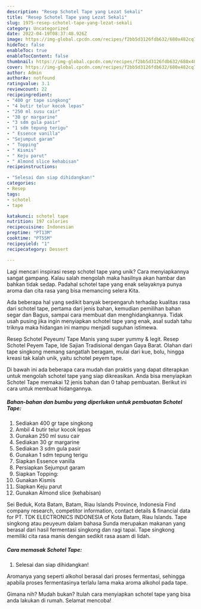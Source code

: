 ```yaml
---
description: "Resep Schotel Tape yang Lezat Sekali"
title: "Resep Schotel Tape yang Lezat Sekali"
slug: 1975-resep-schotel-tape-yang-lezat-sekali
category: Uncategorized
date: 2022-04-19T08:37:48.926Z
image: https://img-global.cpcdn.com/recipes/f2bb5d3126fdb632/680x482cq70/schotel-tape-foto-resep-utama.jpg
hideToc: false
enableToc: true
enableTocContent: false
thumbnail: https://img-global.cpcdn.com/recipes/f2bb5d3126fdb632/680x482cq70/schotel-tape-foto-resep-utama.jpg
cover: https://img-global.cpcdn.com/recipes/f2bb5d3126fdb632/680x482cq70/schotel-tape-foto-resep-utama.jpg
author: Admin
authorAv: notfound
ratingvalue: 3.1
reviewcount: 22
recipeingredient:
- "400 gr tape singkong"
- "4 butir telur kocok lepas"
- "250 ml susu cair"
- "30 gr margarine"
- "3 sdm gula pasir"
- "1 sdm tepung terigu"
- " Essence vanilla"
- "Sejumput garam"
- " Topping"
- " Kismis"
- " Keju parut"
- " Almond slice kehabisan"
recipeinstructions:

- "Selesai dan siap dihidangkan!"
categories:
- Resep
tags:
- schotel
- tape

katakunci: schotel tape 
nutrition: 197 calories
recipecuisine: Indonesian
preptime: "PT13M"
cooktime: "PT55M"
recipeyield: "1"
recipecategory: Dessert

---
```





Lagi mencari inspirasi resep schotel tape yang unik? Cara menyiapkannya sangat gampang. Kalau salah mengolah maka hasilnya akan hambar dan bahkan tidak sedap. Padahal schotel tape yang enak selayaknya punya aroma dan cita rasa yang bisa memancing selera Kita.





Ada beberapa hal yang sedikit banyak berpengaruh terhadap kualitas rasa dari schotel tape, pertama dari jenis bahan, kemudian pemilihan bahan segar dan Bagus, sampai cara membuat dan menghidangkannya. Tidak usah pusing jika ingin menyiapkan schotel tape yang enak,      asal sudah tahu triknya maka hidangan ini mampu menjadi suguhan istimewa.














Resep Schotel Peyeum/ Tape Manis yang super yummy &amp; legit. Resep Schotel Peyem Tape, Ide Sajian Tradisional dengan Gaya Barat. Olahan dari tape singkong memang sangatlah beragam, mulai dari kue, bolu, hingga kreasi tak kalah unik, yaitu schotel peyem tape.






Di bawah ini ada beberapa cara mudah dan praktis yang dapat diterapkan untuk mengolah schotel tape yang siap dikreasikan. Anda bisa menyiapkan Schotel Tape memakai 12 jenis bahan dan 0 tahap pembuatan. Berikut ini cara untuk membuat hidangannya.

<!--inarticleads1-->

##### Bahan-bahan dan bumbu yang diperlukan untuk pembuatan Schotel Tape:

1. Sediakan 400 gr tape singkong
1. Ambil 4 butir telur kocok lepas
1. Gunakan 250 ml susu cair
1. Sediakan 30 gr margarine
1. Sediakan 3 sdm gula pasir
1. Gunakan 1 sdm tepung terigu
1. Siapkan  Essence vanilla
1. Persiapkan Sejumput garam
1. Siapkan  Topping:
1. Gunakan  Kismis
1. Siapkan  Keju parut
1. Gunakan  Almond slice (kehabisan)


Sei Beduk, Kota Batam, Batam, Riau Islands Province, Indonesia Find company research, competitor information, contact details &amp; financial data for PT. TDK ELECTRONICS INDONESIA of Kota Batam, Riau Islands. Tape singkong atau peuyeum dalam bahasa Sunda merupakan makanan yang berasal dari hasil fermentasi singkong dan ragi tapai. Tape singkong memiliki cita rasa manis dengan sedikit rasa asam di lidah. 

<!--inarticleads2-->

##### Cara memasak Schotel Tape:


1. Selesai dan siap dihidangkan!

Aromanya yang seperti alkohol berasal dari proses fermentasi, sehingga apabila proses fermentasinya terlalu lama maka aroma alkohol pada tape. 

Gimana nih? Mudah bukan? Itulah cara menyiapkan schotel tape yang bisa anda lakukan di rumah. Selamat mencoba!
